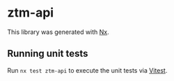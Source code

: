 # ztm-api

This library was generated with [Nx](https://nx.dev).

## Running unit tests

Run `nx test ztm-api` to execute the unit tests via [Vitest](https://vitest.dev/).
